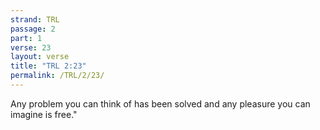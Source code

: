 ```yaml
---
strand: TRL
passage: 2
part: 1
verse: 23
layout: verse
title: "TRL 2:23"
permalink: /TRL/2/23/
---
```

Any problem you can think of has been solved and any pleasure you can imagine is free."
